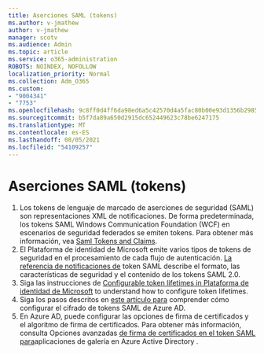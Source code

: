 ```yaml
---
title: Aserciones SAML (tokens)
ms.author: v-jmathew
author: v-jmathew
manager: scotv
ms.audience: Admin
ms.topic: article
ms.service: o365-administration
ROBOTS: NOINDEX, NOFOLLOW
localization_priority: Normal
ms.collection: Adm_O365
ms.custom:
- "9004341"
- "7753"
ms.openlocfilehash: 9c8ff0d4ff6da98ed6a5c42570d4a5fac80b00e93d1356b298528bd8d2c51a5f
ms.sourcegitcommit: b5f7da89a650d2915dc652449623c78be6247175
ms.translationtype: MT
ms.contentlocale: es-ES
ms.lasthandoff: 08/05/2021
ms.locfileid: "54109257"
---
```

# <a name="saml-assertions-tokens"></a>Aserciones SAML (tokens)

1. Los tokens de lenguaje de marcado de aserciones de seguridad (SAML) son representaciones XML de notificaciones. De forma predeterminada, los tokens SAML Windows Communication Foundation (WCF) en escenarios de seguridad federados se emiten tokens. Para obtener más información, vea [Saml Tokens and Claims](https://docs.microsoft.com/dotnet/framework/wcf/feature-details/saml-tokens-and-claims).
2. El Plataforma de identidad de Microsoft emite varios tipos de tokens de seguridad en el procesamiento de cada flujo de autenticación. [La referencia de notificaciones de](https://docs.microsoft.com/azure/active-directory/develop/reference-saml-tokens) token SAML describe el formato, las características de seguridad y el contenido de los tokens SAML 2.0.
3. Siga las instrucciones de [Configurable token lifetimes in Plataforma de identidad de Microsoft](https://docs.microsoft.com/azure/active-directory/develop/active-directory-configurable-token-lifetimes) to understand how to configure token lifetimes.
4. Siga los pasos descritos en [este artículo para](https://docs.microsoft.com/azure/active-directory/manage-apps/howto-saml-token-encryption) comprender cómo configurar el cifrado de tokens SAML de Azure AD.
5. En Azure AD, puede configurar las opciones de firma de certificados y el algoritmo de firma de certificados. Para obtener más información, consulta Opciones avanzadas [de firma de certificados en el token SAML para](https://docs.microsoft.com/azure/active-directory/manage-apps/certificate-signing-options)aplicaciones de galería en Azure Active Directory .
